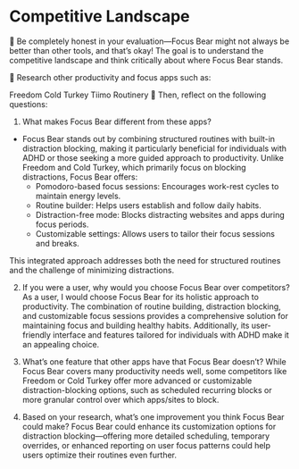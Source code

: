 # Competitive Landscape

📌 Be completely honest in your evaluation—Focus Bear might not always be better than other tools, and that’s okay! The goal is to understand the competitive landscape and think critically about where Focus Bear stands.

📌 Research other productivity and focus apps such as:

Freedom
Cold Turkey
Tiimo
Routinery
📌 Then, reflect on the following questions:

1. What makes Focus Bear different from these apps?

- Focus Bear stands out by combining structured routines with built-in distraction blocking, making it particularly
  beneficial for individuals with ADHD or those seeking a more guided approach to productivity. Unlike Freedom and Cold Turkey, which primarily focus on blocking distractions, Focus Bear offers:
  - Pomodoro-based focus sessions: Encourages work-rest cycles to maintain energy levels.
  - Routine builder: Helps users establish and follow daily habits.
  - Distraction-free mode: Blocks distracting websites and apps during focus periods.
  - Customizable settings: Allows users to tailor their focus sessions and breaks.

This integrated approach addresses both the need for structured routines and the challenge of minimizing distractions.

2. If you were a user, why would you choose Focus Bear over competitors?
   As a user, I would choose Focus Bear for its holistic approach to productivity. The combination of routine building, distraction blocking, and customizable focus sessions provides a comprehensive solution for maintaining focus and building healthy habits. Additionally, its user-friendly interface and features tailored for individuals with ADHD make it an appealing choice.

3. What’s one feature that other apps have that Focus Bear doesn’t?
   While Focus Bear covers many productivity needs well, some competitors like Freedom or Cold Turkey offer more advanced or customizable distraction-blocking options, such as scheduled recurring blocks or more granular control over which apps/sites to block.

4. Based on your research, what’s one improvement you think Focus Bear could make?
   Focus Bear could enhance its customization options for distraction blocking—offering more detailed scheduling, temporary overrides, or enhanced reporting on user focus patterns could help users optimize their routines even further.
